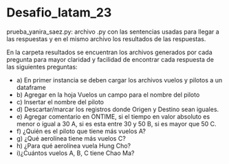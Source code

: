 # Desafio_latam_23

prueba_yanira_saez.py: archivo .py con las sentencias usadas para llegar a las respuestas y en el mismo archivo los resultados de las respuestas.

En la carpeta resultados se encuentran los archivos generados por cada pregunta para mayor claridad y facilidad de encontrar cada respuesta de las siguientes preguntas:

<ul>
<li>a) En primer instancia se deben cargar los archivos vuelos y pilotos a un dataframe</li>
<li>b) Agregar en la hoja Vuelos un campo para el nombre del piloto</li>
<li>c) Insertar el nombre del piloto</li>
<li>d) Descartar/marcar los registros donde Origen y Destino sean iguales. </li>
<li>e) Agregar comentario en ONTIME, si el tiempo en valor absoluto es menor o igual a 30 A, si es esta entre 30 y 50 B, si es mayor que 50 C. </li>
<li>f) ¿Quién es el piloto que tiene más vuelos A? </li>
<li>g) ¿Qué aerolínea tiene más vuelos C? </li>
<li>h) ¿Para qué aerolínea vuela Hung Cho? </li>
<li>i)¿Cuántos vuelos A, B, C tiene Chao Ma? </li>  
</ul>
